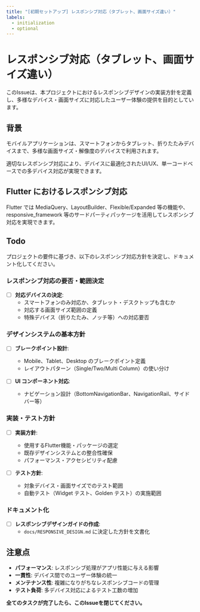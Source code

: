 ```yaml
---
title: "[初期セットアップ] レスポンシブ対応（タブレット、画面サイズ違い）"
labels:
  - initialization
  - optional
---
```


# レスポンシブ対応（タブレット、画面サイズ違い）

このIssueは、本プロジェクトにおけるレスポンシブデザインの実装方針を定義し、多様なデバイス・画面サイズに対応したユーザー体験の提供を目的としています。

## 背景

モバイルアプリケーションは、スマートフォンからタブレット、折りたたみデバイスまで、多様な画面サイズ・解像度のデバイスで利用されます。

適切なレスポンシブ対応により、デバイスに最適化されたUI/UX、単一コードベースでの多デバイス対応が実現できます。

## Flutter におけるレスポンシブ対応

Flutter では MediaQuery、LayoutBuilder、Flexible/Expanded 等の機能や、responsive_framework 等のサードパーティパッケージを活用してレスポンシブ対応を実現できます。

## Todo

プロジェクトの要件に基づき、以下のレスポンシブ対応方針を決定し、ドキュメント化してください。

### レスポンシブ対応の要否・範囲決定

- [ ] **対応デバイスの決定**:
  - スマートフォンのみ対応か、タブレット・デスクトップも含むか
  - 対応する画面サイズ範囲の定義
  - 特殊デバイス（折りたたみ、ノッチ等）への対応要否

### デザインシステムの基本方針

- [ ] **ブレークポイント設計**:
  - Mobile、Tablet、Desktop のブレークポイント定義
  - レイアウトパターン（Single/Two/Multi Column）の使い分け

- [ ] **UI コンポーネント対応**:
  - ナビゲーション設計（BottomNavigationBar、NavigationRail、サイドバー等）

### 実装・テスト方針

- [ ] **実装方針**:
  - 使用するFlutter機能・パッケージの選定
  - 既存デザインシステムとの整合性確保
  - パフォーマンス・アクセシビリティ配慮

- [ ] **テスト方針**:
  - 対象デバイス・画面サイズでのテスト範囲
  - 自動テスト（Widget テスト、Golden テスト）の実施範囲

### ドキュメント化

- [ ] **レスポンシブデザインガイドの作成**:
  - `docs/RESPONSIVE_DESIGN.md` に決定した方針を文書化

## 注意点

- **パフォーマンス**: レスポンシブ処理がアプリ性能に与える影響
- **一貫性**: デバイス間でのユーザー体験の統一
- **メンテナンス性**: 複雑になりがちなレスポンシブコードの管理
- **テスト負荷**: 多デバイス対応によるテスト工数の増加

**全てのタスクが完了したら、このIssueを閉じてください。**

